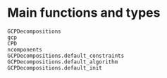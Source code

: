 # Main functions and types

```@docs
GCPDecompositions
gcp
CPD
ncomponents
GCPDecompositions.default_constraints
GCPDecompositions.default_algorithm
GCPDecompositions.default_init
```
